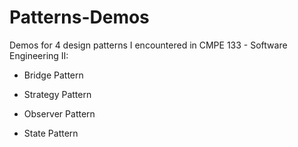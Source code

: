 # Patterns-Demos

Demos for 4 design patterns I encountered in CMPE 133 - Software Engineering II:

- Bridge Pattern

- Strategy Pattern

- Observer Pattern

- State Pattern
